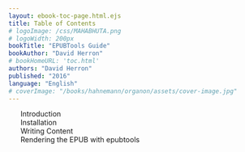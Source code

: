 ```yaml
---
layout: ebook-toc-page.html.ejs
title: Table of Contents
# logoImage: /css/MAHABHUTA.png
# logoWidth: 200px
bookTitle: "EPUBTools Guide"
bookAuthor: "David Herron"
# bookHomeURL: 'toc.html'
authors: "David Herron"
published: "2016"
language: "English"
# coverImage: "/books/hahnemann/organon/assets/cover-image.jpg"
---
```


<nav epub:type="toc" id="toc">

<ol type="1" start="1">
    <li><a href="1-introduction.html" id="introduction">Introduction</a></li>
    <li><a href="2-installation.html" id="installation">Installation</a></li>
    <li><a href="3-writing-content.html" id="writing-content">Writing Content</a></li>
    <li><a href="4-rendering-epubtools.html" id="rendering-epubtools">Rendering the EPUB with epubtools</a></li>
</ol>
